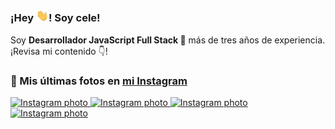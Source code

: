 <h3>¡Hey <img src="https://raw.githubusercontent.com/ABSphreak/ABSphreak/master/gifs/Hi.gif" width="20px" decondig="async">! Soy cele!</h3>

<p>Soy <strong>Desarrollador JavaScript Full Stack 🚀</strong> más de tres años de experiencia.<br />¡Revisa mi contenido 👇!</p>

### 📸 Mis últimas fotos en [mi Instagram](https://instagram.com/cele)


<a href='https://instagram.com/p/C1UpuSGLQiG' target='_blank'>
  <img width='20%' src='https://scontent-lhr8-2.cdninstagram.com/v/t51.29350-15/412513918_1325803934584302_4400498733289087214_n.jpg?stp=dst-jpg_e15&_nc_ht=scontent-lhr8-2.cdninstagram.com&_nc_cat=106&_nc_ohc=9Iq9gi9P8rcQ7kNvgGbEbn2&edm=APU89FABAAAA&ccb=7-5&oh=00_AfB2xkwB0bgf9S0Gc2PjCNW6gH5BE6My-JmzKjn5yiamCg&oe=663E0E1D&_nc_sid=bc0c2c' alt='Instagram photo' />
</a>
<a href='https://instagram.com/p/CzMY3lzxgmx' target='_blank'>
  <img width='20%' src='https://scontent-lhr6-1.cdninstagram.com/v/t51.29350-15/398916226_819142863293745_2426123683154743297_n.webp?stp=dst-jpg_e35&_nc_ht=scontent-lhr6-1.cdninstagram.com&_nc_cat=109&_nc_ohc=s5aZdhmS5bYQ7kNvgGLuI_a&edm=APU89FABAAAA&ccb=7-5&oh=00_AfCsLWiKxblwILQfC_dh6GO7O5Iab0LMxhdimvQd83Uk6Q&oe=663E0D0C&_nc_sid=bc0c2c' alt='Instagram photo' />
</a>
<a href='https://instagram.com/p/CygbQv4uqxM' target='_blank'>
  <img width='20%' src='https://scontent-lhr6-1.cdninstagram.com/v/t51.29350-15/391525959_236593062741789_5868561716480810596_n.webp?stp=dst-jpg_e35&_nc_ht=scontent-lhr6-1.cdninstagram.com&_nc_cat=109&_nc_ohc=4RjoDdZI7rQQ7kNvgGjfBER&edm=APU89FABAAAA&ccb=7-5&oh=00_AfCF3hRZA-mzNG4rXznf-GimAwzQ0-PdAEUhAEbs5bNkYQ&oe=663E1348&_nc_sid=bc0c2c' alt='Instagram photo' />
</a>
<a href='https://instagram.com/p/CxTmOF6vN8M' target='_blank'>
  <img width='20%' src='https://scontent-lhr6-1.cdninstagram.com/v/t51.29350-15/378565944_323878180141713_8920720304536029091_n.jpg?stp=dst-jpg_e15&_nc_ht=scontent-lhr6-1.cdninstagram.com&_nc_cat=109&_nc_ohc=L7HvQHDgrjQQ7kNvgGK5tk5&edm=APU89FABAAAA&ccb=7-5&oh=00_AfDUuj-u6O530JBOAKIvZVZg3X3-mfelBGcozly7vAr5HQ&oe=663E0D12&_nc_sid=bc0c2c' alt='Instagram photo' />
</a>
